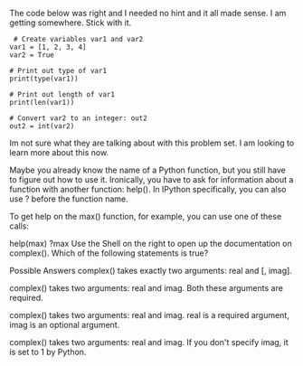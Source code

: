 The code below was right and I needed no hint and it all made sense.  I am getting somewhere. Stick with it. 

```
 # Create variables var1 and var2
var1 = [1, 2, 3, 4]
var2 = True

# Print out type of var1
print(type(var1))

# Print out length of var1
print(len(var1))

# Convert var2 to an integer: out2
out2 = int(var2)
```

Im not sure what they are talking about with this problem set.  I am looking to learn more about this now.  

Maybe you already know the name of a Python function, but you still have to figure out how to use it. Ironically, you have to ask for information about a function with another function: help(). In IPython specifically, you can also use ? before the function name.

To get help on the max() function, for example, you can use one of these calls:

help(max)
?max
Use the Shell on the right to open up the documentation on complex(). Which of the following statements is true?

Possible Answers
complex() takes exactly two arguments: real and [, imag].

complex() takes two arguments: real and imag. Both these arguments are required.

complex() takes two arguments: real and imag. real is a required argument, imag is an optional argument.

complex() takes two arguments: real and imag. If you don't specify imag, it is set to 1 by Python.
